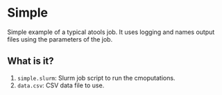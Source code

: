 # Simple

Simple example of a typical atools job.  It uses logging and names output files
using the parameters of the job.


## What is it?

1. `simple.slurm`: Slurm job script to run the cmoputations.
1. `data.csv`: CSV data file to use.
